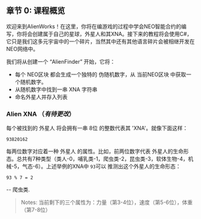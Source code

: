 ## 章节 0: 课程概览

欢迎来到AlienWorks！在这里，你将在编游戏的过程中学会NEO智能合约的编写，你将会创建属于自己的星球，外星人和其XNA。接下来的教程将会使用C#，它只是我们这多元宇宙中的一个碎片，当然其中还有其他语言碎片会被相继开发在NEO网络中。

我们将从创建一个 “AlienFinder” 开始，它将：

- 每个 NEO区块 都会生成一个独特的 伪随机数字，从 当前NEO区块 中获取一个随机数字。
- 从随机数字中找到一串 XNA 字符串
- 命名外星人并存入列表

### Alien XNA （*有待更改*）

每个被找到的 外星人 将会拥有一串 8位 的整数代表其 'XNA'。就像下面这样：

```
93820162
```

每两位数字对应着一种 外星人 的属性。比如，前两位数字代表 外星人的生命形态。总共有7种类型（类人-0，哺乳类-1，爬虫类-2，昆虫类-3，软体生物-4，机械-5，气态-6）。上述举例的XNA中 `93`可以 推测出这个外星人的生命形态：

```
93 % 7 = 2
```

-- 爬虫类. 


> Notes: 当前剩下的三个属性为：力量（第3-4位），速度（第5-6位），体重（第7-8位）

